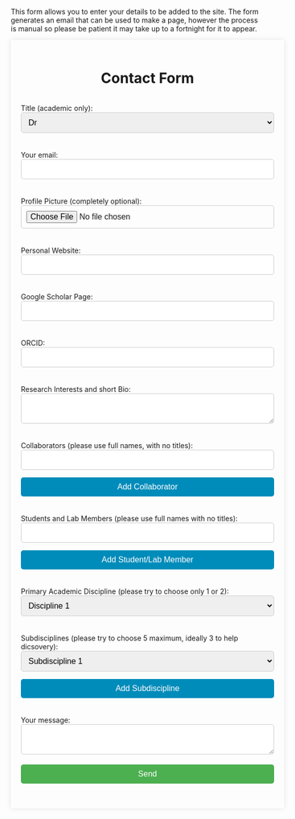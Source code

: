 This form allows you to enter your details to be added to the site. The form generates an email that can be used to make a page, however the process is manual so please be patient it may take up to a fortnight for it to appear.
<!DOCTYPE html>
<html lang="en">
<head>
    <meta charset="UTF-8">
    <meta name="viewport" content="width=device-width, initial-scale=1.0">
    <title>Contact Form</title>
    <style>
        /* body {
            font-family: Arial, sans-serif;
            margin: 0;
            padding: 0;
            display: flex;
            justify-content: center;
            align-items: center;
            height: 100vh;
            background-color: #f4f4f4;
        } */
        .container {
            width: 100%;
            max-width: 600px;
            /* background-color: #fff; */
            padding: 20px;
            box-shadow: 0 0 10px rgba(0, 0, 0, 0.1);
        }
        h1 {
            text-align: center;
        }
        form {
            display: flex;
            flex-direction: column;
        }
        label {
            margin-bottom: 5px;
            margin-top: 15px;
        }
        input, select, textarea, button {
            margin-bottom: 15px;
            padding: 10px;
            font-size: 16px;
            border: 1px solid #ccc;
            border-radius: 5px;
            width: 100%;
        }
        button {
            background-color: #4CAF50;
            color: white;
            border: none;
        }
        button[type="button"] {
            background-color: #008CBA;
        }
    </style>
</head>
<body>
    <div class="container">
        <h1>Contact Form</h1>
        <form
          action="https://formspree.io/f/xjkbkqaj"
          method="POST"
          enctype="multipart/form-data"
        >
          <label>
            Title (academic only):
            <select name="title">
              <option value="Dr">Dr</option>
              <option value="Prof.">Prof</option>
              <option value="">None</option>
              <!-- add more titles as needed -->
            </select>
          </label>
          <label>
            Your email:
            <input type="email" name="email"> </label>
          </label>
          <label>
            Profile Picture (completely optional):
            <input type="file" name="profile_picture">
          </label>
          <label>
            Personal Website:
            <input type="url" name="personal_website">
          </label>
          <label>
            Google Scholar Page:
            <input type="url" name="google_scholar">
          </label>
          <label>
            ORCID:
            <input type="url" name="orcid">
          </label>
          <label>
            Research Interests and short Bio:
            <textarea name="research_bio"></textarea>
          </label>
          <label>
            Collaborators (please use full names, with no titles):
            <div id="collaborators">
              <input type="text" name="collaborators[]">
            </div>
            <button type="button" onclick="addCollaborator()">Add Collaborator</button>
          </label>
          <label>
            Students and Lab Members (please use full names with no titles):
            <div id="students">
              <input type="text" name="students[]">
            </div>
            <button type="button" onclick="addStudent()">Add Student/Lab Member</button>
          </label>
          <label>
            Primary Academic Discipline (please try to choose only 1 or 2):
            <select name="primary_discipline">
              <option value="discipline1">Discipline 1</option>
              <option value="discipline2">Discipline 2</option>
              <!-- add more disciplines as needed -->
            </select>
          </label>
          <label>
            Subdisciplines (please try to choose 5 maximum, ideally 3 to help dicsovery):
            <div id="subdisciplines">
              <select name="subdisciplines[]">
                <option value="subdiscipline1">Subdiscipline 1</option>
                <option value="subdiscipline2">Subdiscipline 2</option>
                <!-- add more subdisciplines as needed -->
              </select>
            </div>
            <button type="button" onclick="addSubdiscipline()">Add Subdiscipline</button>
          </label>
          <label>
            Your message:
            <textarea name="message"></textarea>
          </label>
          <button type="submit">Send</button>
        </form>
    </div>
    <script>
      function addCollaborator() {
        var div = document.createElement('div');
        div.innerHTML = '<input type="text" name="collaborators[]">';
        document.getElementById('collaborators').appendChild(div);
      }

      function addStudent() {
        var div = document.createElement('div');
        div.innerHTML = '<input type="text" name="students[]">';
        document.getElementById('students').appendChild(div);
      }

      function addSubdiscipline() {
        var div = document.createElement('div');
        div.innerHTML = '<select name="subdisciplines[]"><option value="subdiscipline1">Subdiscipline 1</option><option value="subdiscipline2">Subdiscipline 2"></select>';
        document.getElementById('subdisciplines').appendChild(div);
      }
    </script>
</body>
</html>


